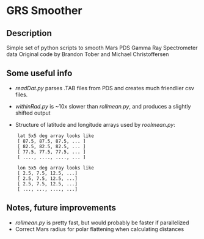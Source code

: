 # GRS Smoother

## Description

Simple set of python scripts to smooth Mars PDS Gamma Ray Spectrometer data
Original code by Brandon Tober and Michael Christoffersen

## Some useful info

- *readDat.py* parses .TAB files from PDS and creates much friendlier csv files.

- *withinRad.py* is ~10x slower than *rollmean.py*, and produces a slightly shifted output

- Structure of latitude and longitude arrays used by *roolmean.py*:
```
    lat 5x5 deg array looks like
    [ 87.5, 87.5, 87.5, ... ]
    [ 82.5, 82.5, 82.5, ... ]
    [ 77.5, 77.5, 77.5, ... ]
    [ ...., ...., ...., ... ]

    lon 5x5 deg array looks like
    [ 2.5, 7.5, 12.5, ...]
    [ 2.5, 7.5, 12.5, ...]
    [ 2.5, 7.5, 12.5, ...]
    [ ..., ..., ...., ...]
```
## Notes, future improvements

- *rollmean.py* is pretty fast, but would probably be faster if parallelized
- Correct Mars radius for polar flattening when calculating distances
